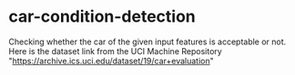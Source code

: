 # car-condition-detection
Checking whether the car of the given input features is acceptable or not. Here is the dataset link from the UCI Machine Repository "https://archive.ics.uci.edu/dataset/19/car+evaluation"  
